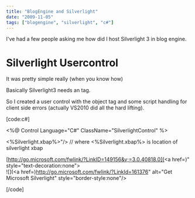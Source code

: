 ```yaml
---
title: "BlogEngine and Silverlight"
date: "2009-11-05"
tags: ["blogengine", "silverlight", "c#"]
---
```


I've had a few people asking me how did I host Silverlight 3 in blog engine.

# Silverlight Usercontrol

It was pretty simple really (when you know how)

Basically Silverlight3 needs an tag.

So I created a user control with the object tag and some script handling for client side errors (actually VS2010 did all the hard lifting).

[code:c#]

<%@ Control Language="C#" ClassName="SilverlightControl" %>

<%Silverlight.xbap%>"/> // where <%Silverlight.xbap%> is location of silverlight xbap

[http://go.microsoft.com/fwlink/?LinkID=149156&v;=3.0.40818.0](<a href=)" style="text-decoration:none">  
![](<a href=)http://go.microsoft.com/fwlink/?LinkId=161376" alt="Get Microsoft Silverlight" style="border-style:none"/>

[/code]
